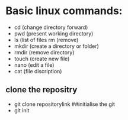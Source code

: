 # Basic linux commands:
- cd (change directory forward)
-  pwd (present working directory)
-  ls (list of files rm (remove)
-  mkdir (create a directory or folder)
-  rmdir (remove directory)
-  touch (create new file)
-  nano (edit a file)
-  cat (file discription)
## clone the repositry
- git clone repositorylink
##initialise the git
- git init
